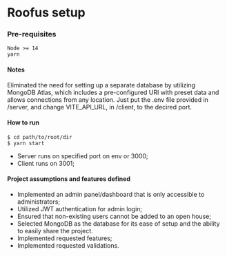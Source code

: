 # Roofus setup

### Pre-requisites

    Node >= 14
    yarn

#### Notes

Eliminated the need for setting up a separate database by utilizing MongoDB Atlas, which includes a pre-configured URI with preset data and allows connections from any location.
Just put the .env file provided in /server, and change VITE_API_URL, in /client, to the decired port.

#### How to run

    $ cd path/to/root/dir
    $ yarn start

- Server runs on specified port on env or 3000;
- Client runs on 3001;

#### Project assumptions and features defined

- Implemented an admin panel/dashboard that is only accessible to administrators;
- Utilized JWT authentication for admin login;
- Ensured that non-existing users cannot be added to an open house;
- Selected MongoDB as the database for its ease of setup and the ability to easily share the project.
- Implemented requested features;
- Implemented requested validations.
